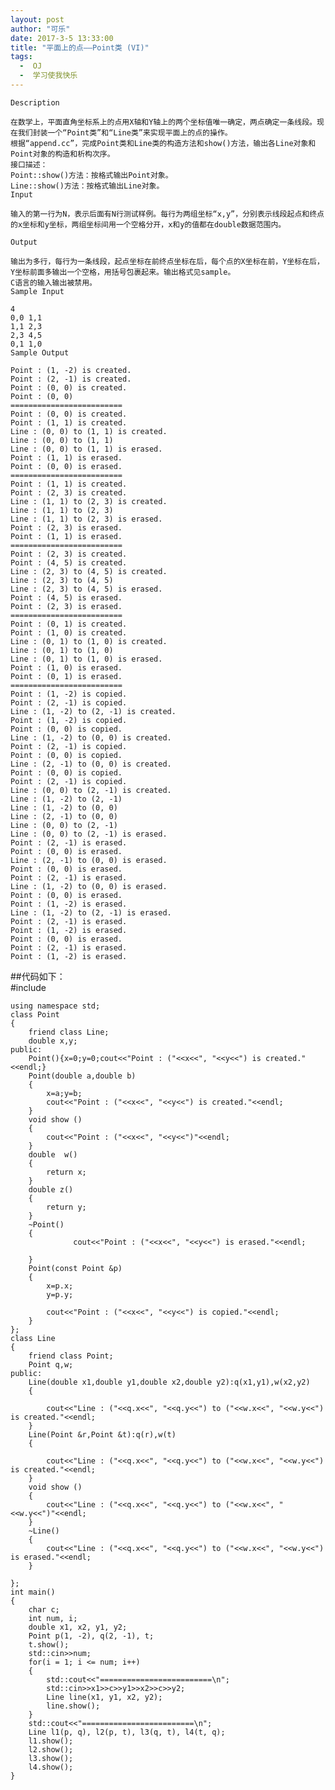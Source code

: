```yaml
---
layout: post
author: "可乐"
date: 2017-3-5 13:33:00
title: "平面上的点——Point类 (VI)"
tags:
  -  OJ
  -  学习使我快乐
---
```

	Description
	
	在数学上，平面直角坐标系上的点用X轴和Y轴上的两个坐标值唯一确定，两点确定一条线段。现在我们封装一个“Point类”和“Line类”来实现平面上的点的操作。
	根据“append.cc”，完成Point类和Line类的构造方法和show()方法，输出各Line对象和Point对象的构造和析构次序。
	接口描述：
	Point::show()方法：按格式输出Point对象。
	Line::show()方法：按格式输出Line对象。
	Input
	
	输入的第一行为N，表示后面有N行测试样例。每行为两组坐标“x,y”，分别表示线段起点和终点的x坐标和y坐标，两组坐标间用一个空格分开，x和y的值都在double数据范围内。
	
	Output
	
	输出为多行，每行为一条线段，起点坐标在前终点坐标在后，每个点的X坐标在前，Y坐标在后，Y坐标前面多输出一个空格，用括号包裹起来。输出格式见sample。
	C语言的输入输出被禁用。
	Sample Input
	
	4
	0,0 1,1
	1,1 2,3
	2,3 4,5
	0,1 1,0
	Sample Output
	
	Point : (1, -2) is created.
	Point : (2, -1) is created.
	Point : (0, 0) is created.
	Point : (0, 0)
	=========================
	Point : (0, 0) is created.
	Point : (1, 1) is created.
	Line : (0, 0) to (1, 1) is created.
	Line : (0, 0) to (1, 1)
	Line : (0, 0) to (1, 1) is erased.
	Point : (1, 1) is erased.
	Point : (0, 0) is erased.
	=========================
	Point : (1, 1) is created.
	Point : (2, 3) is created.
	Line : (1, 1) to (2, 3) is created.
	Line : (1, 1) to (2, 3)
	Line : (1, 1) to (2, 3) is erased.
	Point : (2, 3) is erased.
	Point : (1, 1) is erased.
	=========================
	Point : (2, 3) is created.
	Point : (4, 5) is created.
	Line : (2, 3) to (4, 5) is created.
	Line : (2, 3) to (4, 5)
	Line : (2, 3) to (4, 5) is erased.
	Point : (4, 5) is erased.
	Point : (2, 3) is erased.
	=========================
	Point : (0, 1) is created.
	Point : (1, 0) is created.
	Line : (0, 1) to (1, 0) is created.
	Line : (0, 1) to (1, 0)
	Line : (0, 1) to (1, 0) is erased.
	Point : (1, 0) is erased.
	Point : (0, 1) is erased.
	=========================
	Point : (1, -2) is copied.
	Point : (2, -1) is copied.
	Line : (1, -2) to (2, -1) is created.
	Point : (1, -2) is copied.
	Point : (0, 0) is copied.
	Line : (1, -2) to (0, 0) is created.
	Point : (2, -1) is copied.
	Point : (0, 0) is copied.
	Line : (2, -1) to (0, 0) is created.
	Point : (0, 0) is copied.
	Point : (2, -1) is copied.
	Line : (0, 0) to (2, -1) is created.
	Line : (1, -2) to (2, -1)
	Line : (1, -2) to (0, 0)
	Line : (2, -1) to (0, 0)
	Line : (0, 0) to (2, -1)
	Line : (0, 0) to (2, -1) is erased.
	Point : (2, -1) is erased.
	Point : (0, 0) is erased.
	Line : (2, -1) to (0, 0) is erased.
	Point : (0, 0) is erased.
	Point : (2, -1) is erased.
	Line : (1, -2) to (0, 0) is erased.
	Point : (0, 0) is erased.
	Point : (1, -2) is erased.
	Line : (1, -2) to (2, -1) is erased.
	Point : (2, -1) is erased.
	Point : (1, -2) is erased.
	Point : (0, 0) is erased.
	Point : (2, -1) is erased.
	Point : (1, -2) is erased.


##代码如下：   
	#include <iostream>
	
	using namespace std;
	class Point
	{
	    friend class Line;
	    double x,y;
	public:
	    Point(){x=0;y=0;cout<<"Point : ("<<x<<", "<<y<<") is created."<<endl;}
	    Point(double a,double b)
	    {
	        x=a;y=b;
	        cout<<"Point : ("<<x<<", "<<y<<") is created."<<endl;
	    }
	    void show ()
	    {
	        cout<<"Point : ("<<x<<", "<<y<<")"<<endl;
	    }
	    double  w()
	    {
	        return x;
	    }
	    double z()
	    {
	        return y;
	    }
	    ~Point()
	    {
	              cout<<"Point : ("<<x<<", "<<y<<") is erased."<<endl;
	
	    }
	    Point(const Point &p)
	    {
	        x=p.x;
	        y=p.y;
	
	        cout<<"Point : ("<<x<<", "<<y<<") is copied."<<endl;
	    }
	};
	class Line
	{
	    friend class Point;
	    Point q,w;
	public:
	    Line(double x1,double y1,double x2,double y2):q(x1,y1),w(x2,y2)
	    {
	
	        cout<<"Line : ("<<q.x<<", "<<q.y<<") to ("<<w.x<<", "<<w.y<<") is created."<<endl;
	    }
	    Line(Point &r,Point &t):q(r),w(t)
	    {
	
	        cout<<"Line : ("<<q.x<<", "<<q.y<<") to ("<<w.x<<", "<<w.y<<") is created."<<endl;
	    }
	    void show ()
	    {
	        cout<<"Line : ("<<q.x<<", "<<q.y<<") to ("<<w.x<<", "<<w.y<<")"<<endl;
	    }
	    ~Line()
	    {
	        cout<<"Line : ("<<q.x<<", "<<q.y<<") to ("<<w.x<<", "<<w.y<<") is erased."<<endl;
	    }
	
	};
	int main()
	{
	    char c;
	    int num, i;
	    double x1, x2, y1, y2;
	    Point p(1, -2), q(2, -1), t;
	    t.show();
	    std::cin>>num;
	    for(i = 1; i <= num; i++)
	    {
	        std::cout<<"=========================\n";
	        std::cin>>x1>>c>>y1>>x2>>c>>y2;
	        Line line(x1, y1, x2, y2);
	        line.show();
	    }
	    std::cout<<"=========================\n";
	    Line l1(p, q), l2(p, t), l3(q, t), l4(t, q);
	    l1.show();
	    l2.show();
	    l3.show();
	    l4.show();
	}
